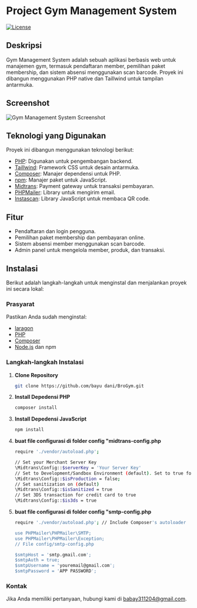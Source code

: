 # Project Gym Management System

[![License](https://img.shields.io/badge/license-MIT-blue.svg)](https://github.com/bayudani/BroGym/blob/main/LICENSE)

## Deskripsi
Gym Management System adalah sebuah aplikasi berbasis web untuk manajemen gym, termasuk pendaftaran member, pemilihan paket membership, dan sistem absensi menggunakan scan barcode. Proyek ini dibangun menggunakan PHP native dan Taillwind  untuk tampilan antarmuka.

## Screenshot
![Gym Management System Screenshot](https://drive.google.com/file/d/1zZ7-jrYpnfplHipJHQfXeWihoWWpRE4p/view?usp=.png)

## Teknologi yang Digunakan
Proyek ini dibangun menggunakan teknologi berikut:
- [PHP](https://www.php.net/): Digunakan untuk pengembangan backend.
- [Taillwind](https://semantic-ui.com/): Framework CSS untuk desain antarmuka.
- [Composer](https://getcomposer.org/): Manajer dependensi untuk PHP.
- [npm](https://www.npmjs.com/): Manajer paket untuk JavaScript.
- [Midtrans](https://midtrans.com/): Payment gateway untuk transaksi pembayaran.
- [PHPMailer](https://github.com/PHPMailer/PHPMailer): Library untuk mengirim email.
- [Instascan](https://github.com/schmich/instascan): Library JavaScript untuk membaca QR code.

## Fitur
- Pendaftaran dan login pengguna.
- Pemilihan paket membership dan pembayaran online.
- Sistem absensi member menggunakan scan barcode.
- Admin panel untuk mengelola member, produk, dan transaksi.

## Instalasi
Berikut adalah langkah-langkah untuk menginstal dan menjalankan proyek ini secara lokal:

### Prasyarat
Pastikan Anda sudah menginstal:
- [laragon](https://laragon.org/download/)
- [PHP](https://www.php.net/downloads)
- [Composer](https://getcomposer.org/download/)
- [Node.js](https://nodejs.org/) dan npm

### Langkah-langkah Instalasi

1. **Clone Repository**
   ```sh
   git clone https://github.com/bayu dani/BroGym.git
   
2. **Install Depedensi PHP**
   ```sh
   composer install

   
3. **Install Depedensi JavaScript**
   ```sh
   npm install

4. **buat file configurasi di folder config "midtrans-config.php**
   ```sh
   require './vendor/autoload.php';

   // Set your Merchant Server Key
   \Midtrans\Config::$serverKey = 'Your Server Key'
   // Set to Development/Sandbox Environment (default). Set to true for Production Environment (accept real transaction).
   \Midtrans\Config::$isProduction = false;
   // Set sanitization on (default)
   \Midtrans\Config::$isSanitized = true
   // Set 3DS transaction for credit card to true
   \Midtrans\Config::$is3ds = true

4. **buat file configurasi di folder config "smtp-config.php**
   ```sh
   require './vendor/autoload.php'; // Include Composer's autoloader

   use PHPMailer\PHPMailer\SMTP;
   use PHPMailer\PHPMailer\Exception;
   // File config/smtp-config.php

   $smtpHost = 'smtp.gmail.com';
   $smtpAuth = true;
   $smtpUsername = 'youremail@gmail.com';
   $smtpPassword = 'APP PASSWORD';

### Kontak
Jika Anda memiliki pertanyaan, hubungi kami di babay311204@gmail.com.



